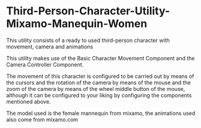 # Third-Person-Character-Utility-Mixamo-Manequin-Women

This utility consists of a ready to used third-person character with movement, camera and animations

This utility makes use of the Basic Character Movement Component and the Camera Controller Component.

The movement of this character is configured to be carried out by means of the cursors and the rotation of the camera by means of the mouse and the zoom of the camera by means of the wheel middle button of the mouse, although it can be configured to your liking by configuring the components mentioned above.

The model used is the female mannequin from mixamo, the animations used also come from mixamo.com
